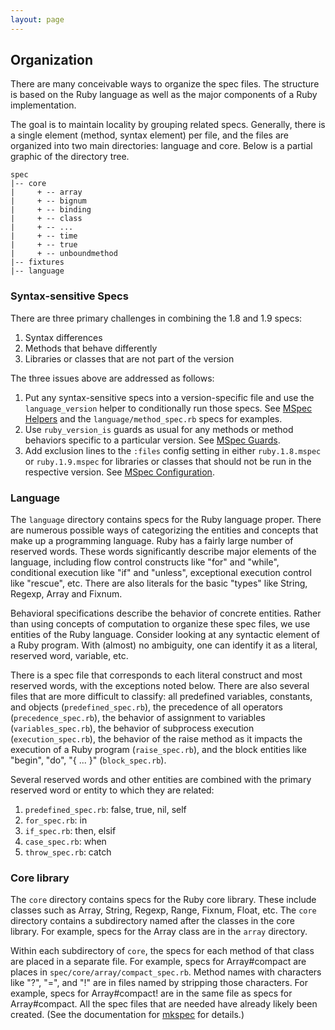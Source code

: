 ```yaml
---
layout: page
---
```


## Organization

There are many conceivable ways to organize the spec files. The structure is
based on the Ruby language as well as the major components of a Ruby
implementation.

The goal is to maintain locality by grouping related specs. Generally, there is
a single element (method, syntax element) per file, and the files are organized
into two main directories: language and core. Below is a partial graphic of the
directory tree.

    spec
    |-- core
    |     + -- array
    |     + -- bignum
    |     + -- binding
    |     + -- class
    |     + -- ...
    |     + -- time
    |     + -- true
    |     + -- unboundmethod
    |-- fixtures
    |-- language


### Syntax-sensitive Specs

There are three primary challenges in combining the 1.8 and 1.9 specs:

1. Syntax differences
1. Methods that behave differently
1. Libraries or classes that are not part of the version

The three issues above are addressed as follows:

1. Put any syntax-sensitive specs into a version-specific file and use the `language_version` helper to conditionally run those specs. See [MSpec Helpers](/helpers/) and the `language/method_spec.rb` specs for examples.
1. Use <code>ruby_version_is</code> guards as usual for any methods or method behaviors specific to a particular version. See [MSpec Guards](/guards/).
1. Add exclusion lines to the <code>:files</code> config setting in either <code>ruby.1.8.mspec</code> or <code>ruby.1.9.mspec</code> for libraries or classes that should not be run in the respective version. See [MSpec Configuration](/configuration/).

### Language

The `language` directory contains specs for the Ruby language proper. There
are numerous possible ways of categorizing the entities and concepts that
make up a programming language. Ruby has a fairly large number of reserved
words. These words significantly describe major elements of the language,
including flow control constructs like "for" and "while", conditional
execution like "if" and "unless", exceptional execution control like
"rescue", etc. There are also literals for the basic "types" like String,
Regexp, Array and Fixnum.

Behavioral specifications describe the behavior of concrete entities. Rather
than using concepts of computation to organize these spec files, we use
entities of the Ruby language. Consider looking at any syntactic element of a
Ruby program. With (almost) no ambiguity, one can identify it as a literal,
reserved word, variable, etc.

There is a spec file that corresponds to each literal construct and most
reserved words, with the exceptions noted below. There are also several files
that are more difficult to classify: all predefined variables, constants, and
objects (`predefined_spec.rb`), the precedence of all operators
(`precedence_spec.rb`), the behavior of assignment to variables
(`variables_spec.rb`), the behavior of subprocess execution
(`execution_spec.rb`), the behavior of the raise method as it impacts the
execution of a Ruby program (`raise_spec.rb`), and the block entities like
"begin", "do", "{ ... }" (`block_spec.rb`).

Several reserved words and other entities are combined with the primary
reserved word or entity to which they are related:

1. <code>predefined_spec.rb</code>: false, true, nil, self
1. <code>for_spec.rb</code>: in
1. <code>if_spec.rb</code>: then, elsif
1. <code>case_spec.rb</code>: when
1. <code>throw_spec.rb</code>: catch

### Core library

The `core` directory contains specs for the Ruby core library. These include
classes such as Array, String, Regexp, Range, Fixnum, Float, etc. The `core`
directory contains a subdirectory named after the classes in the core
library. For example, specs for the Array class are in the `array` directory.

Within each subdirectory of `core`, the specs for each method of that class
are placed in a separate file. For example, specs for Array#compact are
places in `spec/core/array/compact_spec.rb`. Method names with characters
like "?", "=", and "!" are in files named by stripping those characters. For
example, specs for Array#compact! are in the same file as specs for
Array#compact. All the spec files that are needed have already likely been
created. (See the documentation for [mkspec](/mkspec/) for details.)

